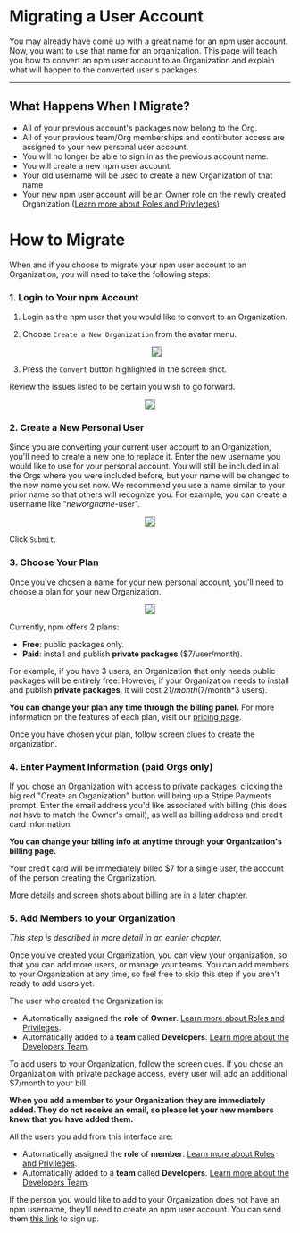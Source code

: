 # Migrating a User Account

You may already have come up with a great name for an npm user account. Now, you want to use that name for an organization. This page will teach you how to convert an npm user account to an Organization and explain what will happen to the converted user's packages.


<hr/>

## What Happens When I Migrate?

- All of your previous account's packages now belong to the Org.
- All of your previous team/Org memberships and contirbutor access are assigned
  to your new personal user account.
- You will no longer be able to sign in as the previous account name.
- You will create a new npm user account.
- Your old username will be used to create a new Organization of that name
- Your new npm user account will be an Owner role on the newly created Organization
  ([Learn more about Roles and Privileges])

# How to Migrate

When and if you choose to migrate your npm user account to an Organization,
you will need to take the following steps:

### 1. Login to Your npm Account

1. Login as the npm user that you would like to convert to an Organization.
2. Choose `Create a New Organization` from the avatar menu.

     <div style="text-align: center;"><img src="convert-username.png" style="border: 1px solid gray;"></div>

3. Press the `Convert` button highlighted in the screen shot.  

Review the issues listed to be certain you wish to go forward.

<div style="text-align: center;"><img src="there-be-dragons.png" style="border: 1px solid gray;"></div>

### 2. Create a New Personal User

Since you are converting your current user account to an Organization, you'll need to create a new one to replace it. Enter the new username you would like to use for your personal account. You will still be included in all the Orgs where you were included before, but your name will be changed to the new name you set now. We recommend you use a name similar to your prior name so that others will recognize you. For example, you can create a username like "_neworgname_-user".

<div style="text-align: center;"><img src="org-prompts-for-new-username.png" style="border: 1px solid gray;"></div>

Click `Submit`.

### 3. Choose Your Plan

Once you've chosen a name for your new personal account, you'll need to choose
a plan for your new Organization.

<div style="text-align: center;"><img src="org-prompts-to-select-plan-after-converting-name.png" style="border: 1px solid gray;"></div>

Currently, npm offers 2 plans:

  - **Free**: public packages only.
  - **Paid**: install and publish **private packages** ($7/user/month).

For example, if you have 3 users, an Organization that only needs public packages will be entirely free. However, if your Organization needs to
install and publish **private packages**, it will cost $21/month ($7/month*3 users).

**You can change your plan any time through the billing panel.** For more information on the features of each plan, visit our [pricing page].

Once you have chosen your plan, follow screen clues to  create the organization.

### 4. Enter Payment Information (paid Orgs only)

If you chose an Organization with access to private packages, clicking the
big red "Create an Organization" button will bring up a Stripe Payments
prompt. Enter the email address you'd like associated with billing (this
does *not* have to match the Owner's email), as well as billing address
and credit card information.

**You can change your billing info at anytime through your Organization's
billing page.**

Your credit card will be immediately billed $7 for a single user, the
account of the person creating the Organization.

More details and screen shots about billing are in a later chapter.

### 5. Add Members to your Organization

_This step is described in more detail in an earlier chapter._

Once you've created your Organization, you can view your organization, so that you can add more users, or manage your teams.  You can  add members to your Organization at any time, so feel free to skip this step if you aren't ready to add users yet.

The user who created the Organization is:

- Automatically assigned the **role** of **Owner**.
  [Learn more about Roles and Privileges].
- Automatically added to a **team** called **Developers**.
  [Learn more about the Developers Team].

To add users to your Organization, follow the screen cues.  If you chose an Organization with private package access, every user will add an additional $7/month to your bill.

**When you add a member to your Organization they are immediately added. They do not receive an email, so please let your new members know that you have added
them.**

All the users you add from this interface are:

- Automatically assigned the **role** of **member**.
  [Learn more about Roles and Privileges].
- Automatically added to a **team** called **Developers**.
  [Learn more about the Developers Team].

If the person you would like to add to your Organization does not have an
npm username, they'll need to create an npm user account. You can send them
[this link][1] to sign up.


[pricing page]: https://www.npmjs.com/pricing
[contacting npm Support]: https://www.npmjs.com//support
[Learn more about Roles and Privileges]: /roles-and-privileges.md
[Learn more about the Developers Team]: /the-developers-team.md
[1]: https://www.npmjs.com/signup
